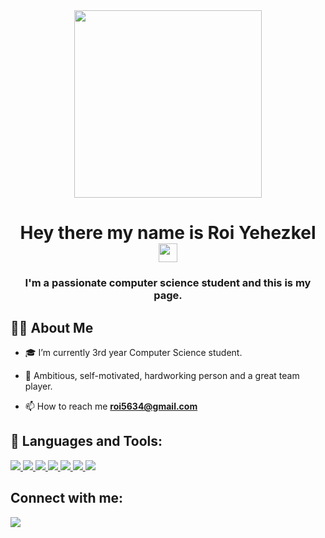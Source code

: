 <div id="header" align="center">
  <img src="https://media.giphy.com/media/RN8FdaB6T1bkkI5n4I/giphy.gif" width="300"/>
</div>

<h1 align="center">
  Hey there my name is Roi Yehezkel
  <img src="https://media.giphy.com/media/hvRJCLFzcasrR4ia7z/giphy.gif" width="30px" height="30px"/>
</h1>

<h3 align="center">I'm a passionate computer science student and this is my page.</h3>
           
## 🙋‍♂️ About Me
 
- 🎓 I’m currently 3rd year Computer Science student.
 
- 💪 Ambitious, self-motivated, hardworking person and a great team player.
 
- 📫 How to reach me **roi5634@gmail.com** 
 
## 🚀 Languages and Tools:
 
<p align="left"> 
    <a href="https://www.java.com" target="_blank"> <img src="https://img.icons8.com/color/48/000000/java-coffee-cup-logo.png"/> </a>
    <a href="https://reactjs.org/" target="_blank"> <img src="https://img.icons8.com/color/48/000000/react-native.png"/> </a> </a> 
    <a href="https://developer.mozilla.org/en-US/docs/Web/JavaScript" target="_blank"> <img src="https://img.icons8.com/color/48/000000/javascript.png"/> </a> 
    <a href="https://www.w3.org/html/" target="_blank"> <img src="https://img.icons8.com/color/48/000000/html-5.png"/> </a> 
    <a href="https://www.w3schools.com/css/" target="_blank"> 
    <img src="https://img.icons8.com/color/48/000000/css3.png"/> </a> 
    <a href="https://getbootstrap.com" target="_blank"> 
    <img src="https://img.icons8.com/color/48/000000/bootstrap.png"/> <a> 
    <a href="https://www.python.org" target="_blank"> 
    <img src="https://img.icons8.com/color/48/000000/python.png"/> </a> 
    <a style="padding-right:8px;" href="https://nodejs.org" target="_blank"> 
<!--     <img src="https://img.icons8.com/color/48/000000/nodejs.png"/> </a>  -->
 </a>
</p>
 
 
## Connect with me:
<p align="left">
<a href = "https://www.linkedin.com/in/roi-yehezkel-b97056231/"><img src="https://img.icons8.com/fluent/48/000000/linkedin.png"/></a>
</p>


